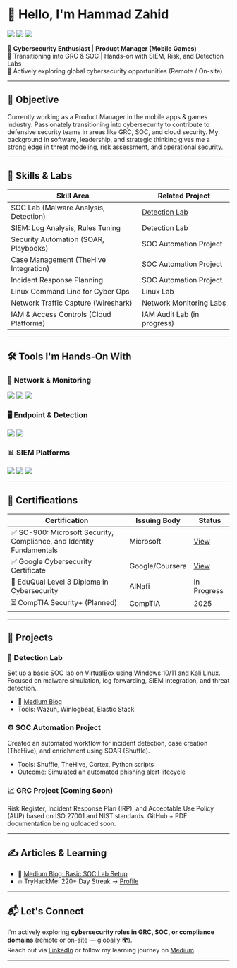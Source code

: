 # 👋 Hello, I'm **Hammad Zahid**

<a href="https://www.linkedin.com/in/hammad-zahid/"><img src="https://img.shields.io/badge/-LinkedIn-0072b1?style=flat-square&logo=linkedin&logoColor=white"/></a>
<a href="https://medium.com/@hammad-zahid"><img src="https://img.shields.io/badge/-Medium-000000?style=flat-square&logo=medium&logoColor=white"/></a>
<a href="https://tryhackme.com/p/hammadzahid"><img src="https://img.shields.io/badge/TryHackMe-220+_Day_Streak-red?style=flat-square&logo=tryhackme&logoColor=white"/></a>

🎯 **Cybersecurity Enthusiast** | **Product Manager (Mobile Games)**  
🔐 Transitioning into GRC & SOC | Hands-on with SIEM, Risk, and Detection Labs  
📍 Actively exploring global cybersecurity opportunities (Remote / On-site)

---

## 🎯 Objective

Currently working as a Product Manager in the mobile apps & games industry. Passionately transitioning into cybersecurity to contribute to defensive security teams in areas like GRC, SOC, and cloud security. My background in software, leadership, and strategic thinking gives me a strong edge in threat modeling, risk assessment, and operational security.

---

## 🧠 Skills & Labs

| Skill Area                               | Related Project |
|------------------------------------------|-----------------|
| SOC Lab (Malware Analysis, Detection)    | [Detection Lab](https://medium.com/@hammad-zahid/basic-soc-lab-setup-on-virtualbox-win10-11-kali-linux-0723f55ae99f) |
| SIEM: Log Analysis, Rules Tuning         | Detection Lab |
| Security Automation (SOAR, Playbooks)    | SOC Automation Project |
| Case Management (TheHive Integration)    | SOC Automation Project |
| Incident Response Planning               | SOC Automation Project |
| Linux Command Line for Cyber Ops         | Linux Lab |
| Network Traffic Capture (Wireshark)      | Network Monitoring Labs |
| IAM & Access Controls (Cloud Platforms)  | IAM Audit Lab (in progress) |

---

## 🛠️ Tools I'm Hands-On With

### 🔗 **Network & Monitoring**
<img src="https://img.shields.io/badge/-Wireshark-1679A7?&style=for-the-badge&logo=Wireshark&logoColor=white" />
<img src="https://img.shields.io/badge/-Suricata-EF3B2D?&style=for-the-badge&logo=Suricata&logoColor=white" />
<img src="https://img.shields.io/badge/-Zeek-777BB4?&style=for-the-badge&logo=Zeek&logoColor=white" />

### 🖥️ **Endpoint & Detection**
<img src="https://img.shields.io/badge/-Microsoft_Defender_for_Endpoint-00A4EF?&style=for-the-badge&logo=Microsoft&logoColor=white" />
<img src="https://img.shields.io/badge/-Velociraptor-4B275F?&style=for-the-badge&logo=Velociraptor&logoColor=white" />

### 📊 **SIEM Platforms**
<img src="https://img.shields.io/badge/-Microsoft_Sentinel-0078D4?&style=for-the-badge&logo=Microsoft&logoColor=white" />
<img src="https://img.shields.io/badge/-Splunk-000000?&style=for-the-badge&logo=Splunk&logoColor=white" />
<img src="https://img.shields.io/badge/-Elastic-005571?&style=for-the-badge&logo=Elastic&logoColor=white" />

---

## 📜 Certifications

| Certification | Issuing Body | Status |
|---------------|--------------|--------|
| ✅ SC-900: Microsoft Security, Compliance, and Identity Fundamentals | Microsoft | [View](https://learn.microsoft.com/en-us/credentials/certifications/exams/sc-900/) |
| ✅ Google Cybersecurity Certificate | Google/Coursera | [View](https://www.coursera.org/professional-certificates/google-cybersecurity) |
| 🎯 EduQual Level 3 Diploma in Cybersecurity | AlNafi | In Progress |
| ⏳ CompTIA Security+ (Planned) | CompTIA | 2025 |

---

## 📂 Projects

### 🧪 Detection Lab
Set up a basic SOC lab on VirtualBox using Windows 10/11 and Kali Linux. Focused on malware simulation, log forwarding, SIEM integration, and threat detection.
- 🔗 [Medium Blog](https://medium.com/@hammad-zahid/basic-soc-lab-setup-on-virtualbox-win10-11-kali-linux-0723f55ae99f)
- Tools: Wazuh, Winlogbeat, Elastic Stack

### ⚙️ SOC Automation Project
Created an automated workflow for incident detection, case creation (TheHive), and enrichment using SOAR (Shuffle).
- Tools: Shuffle, TheHive, Cortex, Python scripts
- Outcome: Simulated an automated phishing alert lifecycle

### 📈 GRC Project (Coming Soon)
Risk Register, Incident Response Plan (IRP), and Acceptable Use Policy (AUP) based on ISO 27001 and NIST standards. GitHub + PDF documentation being uploaded soon.

---

## ✍️ Articles & Learning

- 🔗 [Medium Blog: Basic SOC Lab Setup](https://medium.com/@hammad-zahid/basic-soc-lab-setup-on-virtualbox-win10-11-kali-linux-0723f55ae99f)
- 🔥 TryHackMe: 220+ Day Streak → [Profile](https://tryhackme.com/p/hammadzahid)

---

## 📬 Let's Connect

I'm actively exploring **cybersecurity roles in GRC, SOC, or compliance domains** (remote or on-site — globally 🌍).  
Reach out via [LinkedIn](https://www.linkedin.com/in/hammad-zahid/) or follow my learning journey on [Medium](https://medium.com/@hammad-zahid).

---

